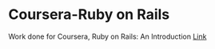 # Coursera-Ruby on Rails
Work done for Coursera, Ruby on Rails: An Introduction
[Link](https://www.coursera.org/learn/ruby-on-rails-intro/home/welcome)
